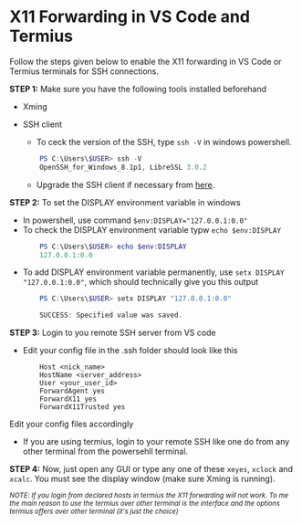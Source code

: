 # X11 Forwarding in VS Code and Termius
Follow the steps given below to enable the X11 forwarding in VS Code or Termius terminals for SSH connections.

**STEP 1:**
Make sure you have the following tools installed beforehand
- Xming
- SSH client 
    * To ceck the version of the SSH, type `ssh -V` in windows powershell.
     
    ```powershell
        PS C:\Users\$USER> ssh -V
        OpenSSH_for_Windows_8.1p1, LibreSSL 3.0.2
    ```
    * Upgrade the SSH client if necessary from [here](https://github.com/PowerShell/Win32-OpenSSH/releases).

**STEP 2:**
To set the DISPLAY environment variable in windows
- In powershell, use command `$env:DISPLAY="127.0.0.1:0.0"`
- To check the DISPLAY environment variable typw  `echo $env:DISPLAY`
    ```powershell 
        PS C:\Users\$USER> echo $env:DISPLAY
        127.0.0.1:0.0
    ```
- To add DISPLAY environment variable permanently, use `setx DISPLAY "127.0.0.1:0.0"`, which should technically give you this output
    ```powershell
        PS C:\Users\$USER> setx DISPLAY "127.0.0.1:0.0"

        SUCCESS: Specified value was saved.
    ```
**STEP 3:**
Login to you remote SSH server from VS code

- Edit your config file in the .ssh folder should look like this
    ```config
        Host <nick_name>
        HostName <server_address>
        User <your_user_id>
        ForwardAgent yes
        ForwardX11 yes
        ForwardX11Trusted yes
    ```
Edit your config files accordingly

- If you are using termius, login to your remote SSH like one do from any other terminal from the powersehll terminal.

**STEP 4:**
Now, just open any GUI or type any one of these `xeyes`, `xclock` and `xcalc`. You must see the display window (make sure Xming is running). 

<small>*NOTE*: *If you login from declared hosts in termius the X11 forwarding will not work. To me the main reason to use the termius over other terminal is the interface and the options termius offers over other terminal (it's just the choice)* </small>



